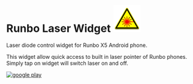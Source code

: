 Runbo Laser Widget ![Logo](https://raw.githubusercontent.com/Mart-Bogdan/runbo-laser-widget/master/laserwidget/src/main/res/drawable-hdpi/laser_sign_red.png)
==================================

Laser diode control widget for Runbo X5 Android phone.

This widget allow quick access to built in laser pointer of Runbo phones. Simply tap on widget will switch laser on and off.


[![google play](http://developer.android.com/images/brand/en_generic_rgb_wo_45.png)](https://play.google.com/store/apps/details?id=com.innahema.runbo.laserwidget)
